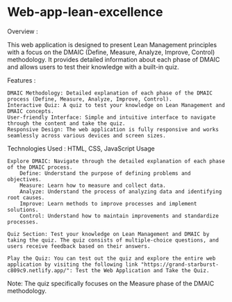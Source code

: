 # Web-app-lean-excellence

Overview : 

This web application is designed to present Lean Management principles with a focus on the DMAIC (Define, Measure, Analyze, Improve, Control) methodology. It provides detailed information about each phase of DMAIC and allows users to test their knowledge with a built-in quiz.

Features : 

    DMAIC Methodology: Detailed explanation of each phase of the DMAIC process (Define, Measure, Analyze, Improve, Control).
    Interactive Quiz: A quiz to test your knowledge on Lean Management and DMAIC concepts.
    User-friendly Interface: Simple and intuitive interface to navigate through the content and take the quiz.
    Responsive Design: The web application is fully responsive and works seamlessly across various devices and screen sizes.
Technologies Used :
    HTML,
    CSS,
    JavaScript
Usage

    Explore DMAIC: Navigate through the detailed explanation of each phase of the DMAIC process.
        Define: Understand the purpose of defining problems and objectives.
        Measure: Learn how to measure and collect data.
        Analyze: Understand the process of analyzing data and identifying root causes.
        Improve: Learn methods to improve processes and implement solutions.
        Control: Understand how to maintain improvements and standardize processes.

    Quiz Section: Test your knowledge on Lean Management and DMAIC by taking the quiz. The quiz consists of multiple-choice questions, and users receive feedback based on their answers.

    Play the Quiz: You can test out the quiz and explore the entire web application by visiting the following link "https://grand-starburst-c809c9.netlify.app/": Test the Web Application and Take the Quiz.
Note: The quiz specifically focuses on the Measure phase of the DMAIC methodology.
